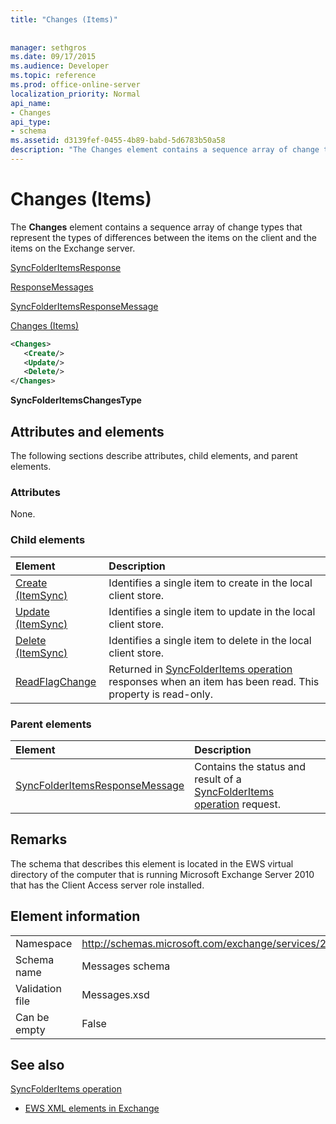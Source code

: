 ```yaml
---
title: "Changes (Items)"
 
 
manager: sethgros
ms.date: 09/17/2015
ms.audience: Developer
ms.topic: reference
ms.prod: office-online-server
localization_priority: Normal
api_name:
- Changes
api_type:
- schema
ms.assetid: d3139fef-0455-4b89-babd-5d6783b50a58
description: "The Changes element contains a sequence array of change types that represent the types of differences between the items on the client and the items on the Exchange server."
---
```


# Changes (Items)

The **Changes** element contains a sequence array of change types that represent the types of differences between the items on the client and the items on the Exchange server. 
  
[SyncFolderItemsResponse](syncfolderitemsresponse.md)
  
[ResponseMessages](responsemessages.md)
  
[SyncFolderItemsResponseMessage](syncfolderitemsresponsemessage.md)
  
[Changes (Items)](changes-items.md)
  
```xml
<Changes>
   <Create/>
   <Update/>
   <Delete/>
</Changes>
```

 **SyncFolderItemsChangesType**
## Attributes and elements

The following sections describe attributes, child elements, and parent elements.
  
### Attributes

None.
  
### Child elements

|**Element**|**Description**|
|:-----|:-----|
|[Create (ItemSync)](create-itemsync.md) <br/> |Identifies a single item to create in the local client store.  <br/> |
|[Update (ItemSync)](update-itemsync.md) <br/> |Identifies a single item to update in the local client store.  <br/> |
|[Delete (ItemSync)](delete-itemsync.md) <br/> |Identifies a single item to delete in the local client store.  <br/> |
|[ReadFlagChange](readflagchange.md) <br/> |Returned in [SyncFolderItems operation](syncfolderitems-operation.md) responses when an item has been read. This property is read-only.  <br/> |
   
### Parent elements

|**Element**|**Description**|
|:-----|:-----|
|[SyncFolderItemsResponseMessage](syncfolderitemsresponsemessage.md) <br/> |Contains the status and result of a [SyncFolderItems operation](syncfolderitems-operation.md) request.  <br/> |
   
## Remarks

The schema that describes this element is located in the EWS virtual directory of the computer that is running Microsoft Exchange Server 2010 that has the Client Access server role installed.
  
## Element information

|||
|:-----|:-----|
|Namespace  <br/> |http://schemas.microsoft.com/exchange/services/2006/messages  <br/> |
|Schema name  <br/> |Messages schema  <br/> |
|Validation file  <br/> |Messages.xsd  <br/> |
|Can be empty  <br/> |False  <br/> |
   
## See also



[SyncFolderItems operation](syncfolderitems-operation.md)


- [EWS XML elements in Exchange](ews-xml-elements-in-exchange.md)


